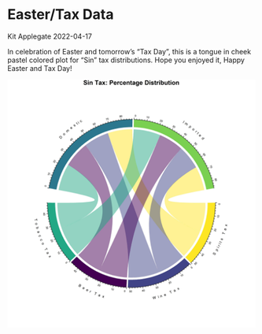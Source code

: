 Easter/Tax Data
================
Kit Applegate
2022-04-17

In celebration of Easter and tomorrow’s “Tax Day”, this is a tongue in
cheek pastel colored plot for “Sin” tax distributions. Hope you enjoyed
it, Happy Easter and Tax Day!

![](plot.png)
